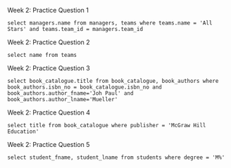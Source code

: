 Week 2: Practice Question 1
```
select managers.name from managers, teams where teams.name = 'All Stars' and teams.team_id = managers.team_id
```

Week 2: Practice Question 2
```
select name from teams
```

Week 2: Practice Question 3
```
select book_catalogue.title from book_catalogue, book_authors where book_authors.isbn_no = book_catalogue.isbn_no and book_authors.author_fname='Joh Paul' and book_authors.author_lname='Mueller'
```

Week 2: Practice Question 4
```
select title from book_catalogue where publisher = 'McGraw Hill Education'
```

Week 2: Practice Question 5
```
select student_fname, student_lname from students where degree = 'M%'
```